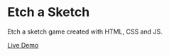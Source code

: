 # Etch a Sketch

Etch a sketch game created with HTML, CSS and JS.

[Live Demo](https://jasoncassella.github.io/EtchASketch/)
